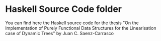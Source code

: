 # Haskell Source Code folder

You can find here the Haskell source code for the thesis "On the Implementation of Purely Functional Data Structures for the Linearisation case of Dynamic Trees" by Juan C. Saenz-Carrasco
